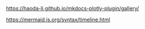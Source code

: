 https://haoda-li.github.io/mkdocs-plotly-plugin/gallery/

https://mermaid.js.org/syntax/timeline.html
